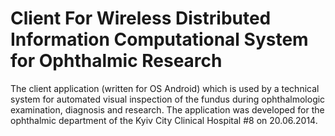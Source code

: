 # Client For Wireless Distributed Information Computational System for Ophthalmic Research
The client application (written for OS Android) which is used by a technical system for automated visual inspection of the fundus during ophthalmologic examination, diagnosis and research. The application was developed for the ophthalmic department of the Kyiv City Clinical Hospital #8 on 20.06.2014.

